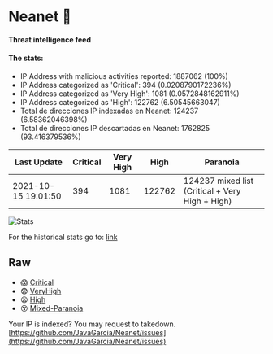 # Neanet :hocho:
#### Threat intelligence feed
#### The stats:

- IP Address with malicious activities reported: 1887062 (100%)
- IP Address categorized as 'Critical':  394 (0.0208790172236%)
- IP Address categorized as 'Very High':  1081 (0.0572848162911%)
- IP Address categorized as 'High':  122762 (6.50545663047)
- Total de direcciones IP indexadas en Neanet:  124237 (6.58362046398%)
- Total de direcciones IP descartadas en Neanet:  1762825 (93.416379536%)

| Last Update | Critical | Very High | High | Paranoia |
| --- | --- | --- | --- | --- |
| 2021-10-15 19:01:50 | 394 | 1081 | 122762 | 124237 mixed list (Critical + Very High + High)|

![Stats](https://docs.google.com/spreadsheets/d/e/2PACX-1vSnaNMIXVabIpDJjufMlzH7poXnshF3mgd8Is1g9ytUEzVsP5my4Trn8f-xkoLLQ38xpL3HtmUexLo6/pubchart?oid=501124687&format=image)

For the historical stats go to: [link](/stats.csv)
## Raw
- :scream: [Critical](https://raw.githubusercontent.com/JavaGarcia/Neanet/master/blacklists/neanet_critical.txt)
- :fearful: [VeryHigh](https://raw.githubusercontent.com/JavaGarcia/Neanet/master/blacklists/neanet_veryHigh.txtt)
- :frowning: [High](https://raw.githubusercontent.com/JavaGarcia/Neanet/master/blacklists/neanet_high.txt)
- :dizzy_face: [Mixed-Paranoia](https://raw.githubusercontent.com/JavaGarcia/Neanet/master/blacklists/neanet_all.txt)


Your IP is indexed? You may request to takedown. [https://github.com/JavaGarcia/Neanet/issues](https://github.com/JavaGarcia/Neanet/issues)










































































































































































































































































































































































































































































































































































































































































































































































































































































































































































































































































































































































































































































































































































































































































































































































































































































































































































































































































































































































































































































































































































































































































































































































































































































































































































































































































































































































































































































































































































































































































































































































































































































































































































































































































































































































































































































































































































































































































































































































































































































































































































































































































































































































































































































































































































































































































































































































































































































































































































































































































































































































































































































































































































































































































































































































































































































































































































































































































































































































































































































































































































































































































































































































































































































































































































































































































































































































































































































































































































































































































































































































































































































































































































































































































































































































































































































































































































































































































































































































































































































































































































































































































































































































































































































































































































































































































































































































































































































































































































































































































































































































































































































































































































































































































































































































































































































































